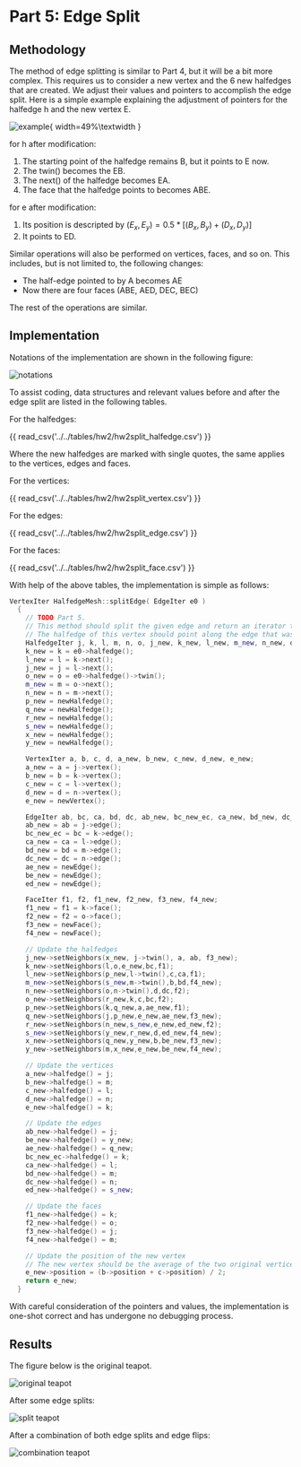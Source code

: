 # Part 5: Edge Split

## Methodology

The method of edge splitting is similar to Part 4, but it will be a bit more complex. This requires us to consider a new vertex and the 6 new halfedges that are created. We adjust their values and pointers to accomplish the edge split. Here is a simple example explaining the adjustment of pointers for the halfedge h and the new vertex E.

![example](../../images/hw2/section2/hw2part5_example.png){ width=49%\textwidth } 

for h after modification:

1. The starting point of the halfedge remains B, but it points to E now.
2. The twin() becomes the EB.
3. The next() of the halfedge becomes EA.
4. The face that the halfedge points to becomes ABE.

for e after modification:

1. Its position is descripted by $(E_x,E_y)=0.5*[(B_x,B_y)+(D_x,D_y)]$
2. It points to ED.

Similar operations will also be performed on vertices, faces, and so on. This includes, but is not limited to, the following changes:

- The half-edge pointed to by A becomes AE
- Now there are four faces (ABE, AED, DEC, BEC)

The rest of the operations are similar.

## Implementation

Notations of the implementation are shown in the following figure:

![notations](../../images/hw2/section2/hw2part5_notations.png)

To assist coding, data structures and relevant values before and after the edge split are listed in the following tables.

For the halfedges:

{{ read_csv('../../tables/hw2/hw2split_halfedge.csv') }}

Where the new halfedges are marked with single quotes, the same applies to the vertices, edges and faces.

For the vertices:

{{ read_csv('../../tables/hw2/hw2split_vertex.csv') }}

For the edges:

{{ read_csv('../../tables/hw2/hw2split_edge.csv') }}

For the faces:

{{ read_csv('../../tables/hw2/hw2split_face.csv') }}

With help of the above tables, the implementation is simple as follows:
```cpp
VertexIter HalfedgeMesh::splitEdge( EdgeIter e0 )
  {
    // TODO Part 5.
    // This method should split the given edge and return an iterator to the newly inserted vertex.
    // The halfedge of this vertex should point along the edge that was split, rather than the new edges.
    HalfedgeIter j, k, l, m, n, o, j_new, k_new, l_new, m_new, n_new, o_new, p_new, q_new, r_new, s_new,x_new,y_new;
    k_new = k = e0->halfedge();
    l_new = l = k->next();
    j_new = j = l->next();
    o_new = o = e0->halfedge()->twin();
    m_new = m = o->next();
    n_new = n = m->next();
    p_new = newHalfedge();
    q_new = newHalfedge();
    r_new = newHalfedge();
    s_new = newHalfedge();
    x_new = newHalfedge();
    y_new = newHalfedge();

    VertexIter a, b, c, d, a_new, b_new, c_new, d_new, e_new;
    a_new = a = j->vertex();
    b_new = b = k->vertex();
    c_new = c = l->vertex();
    d_new = d = n->vertex();
    e_new = newVertex();

    EdgeIter ab, bc, ca, bd, dc, ab_new, bc_new_ec, ca_new, bd_new, dc_new, ae_new, be_new, ed_new;
    ab_new = ab = j->edge();
    bc_new_ec = bc = k->edge();
    ca_new = ca = l->edge();
    bd_new = bd = m->edge();
    dc_new = dc = n->edge();
    ae_new = newEdge();
    be_new = newEdge();
    ed_new = newEdge();

    FaceIter f1, f2, f1_new, f2_new, f3_new, f4_new;
    f1_new = f1 = k->face();
    f2_new = f2 = o->face();
    f3_new = newFace();
    f4_new = newFace();

    // Update the halfedges
    j_new->setNeighbors(x_new, j->twin(), a, ab, f3_new);
    k_new->setNeighbors(l,o,e_new,bc,f1);
    l_new->setNeighbors(p_new,l->twin(),c,ca,f1);
    m_new->setNeighbors(s_new,m->twin(),b,bd,f4_new);
    n_new->setNeighbors(o,n->twin(),d,dc,f2);
    o_new->setNeighbors(r_new,k,c,bc,f2);
    p_new->setNeighbors(k,q_new,a,ae_new,f1);
    q_new->setNeighbors(j,p_new,e_new,ae_new,f3_new);
    r_new->setNeighbors(n_new,s_new,e_new,ed_new,f2);
    s_new->setNeighbors(y_new,r_new,d,ed_new,f4_new);
    x_new->setNeighbors(q_new,y_new,b,be_new,f3_new);
    y_new->setNeighbors(m,x_new,e_new,be_new,f4_new);

    // Update the vertices
    a_new->halfedge() = j;
    b_new->halfedge() = m;
    c_new->halfedge() = l;
    d_new->halfedge() = n;
    e_new->halfedge() = k;

    // Update the edges
    ab_new->halfedge() = j;
    be_new->halfedge() = y_new;
    ae_new->halfedge() = q_new;
    bc_new_ec->halfedge() = k;
    ca_new->halfedge() = l;
    bd_new->halfedge() = m;
    dc_new->halfedge() = n;
    ed_new->halfedge() = s_new;

    // Update the faces
    f1_new->halfedge() = k;
    f2_new->halfedge() = o;
    f3_new->halfedge() = j;
    f4_new->halfedge() = m;

    // Update the position of the new vertex
    // The new vertex should be the average of the two original vertices, b and c
    e_new->position = (b->position + c->position) / 2;
    return e_new;
  }
```

With careful consideration of the pointers and values, the implementation is one-shot correct and has undergone no debugging process.

## Results

The figure below is the original teapot.

![original teapot](../../images/hw2/section2/hw2part5_teapot.png)

After some edge splits:

![split teapot](../../images/hw2/section2/hw2part2_splite.png)

After a combination of both edge splits and edge flips:

![combination teapot](../../images/hw2/section2/hw2part5_combination.png)
